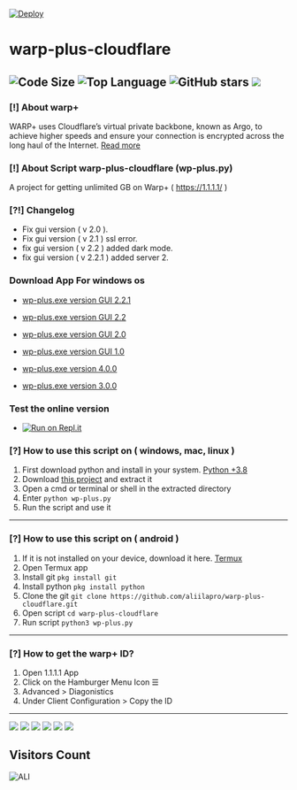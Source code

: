 [![Deploy](https://www.herokucdn.com/deploy/button.svg)](https://heroku.com/deploy)

# warp-plus-cloudflare
![Code Size](https://img.shields.io/github/languages/code-size/aliilapro/warp-plus-cloudflare) ![Top Language](https://img.shields.io/github/languages/top/aliilapro/warp-plus-cloudflare) ![GitHub stars](https://img.shields.io/github/stars/aliilapro/warp-plus-cloudflare) ![](https://img.shields.io/badge/The%20Long%20Hope-%F0%9F%98%8E%E2%9C%8C-green)
--------------------------------------------------------------------

### [!] About warp+
WARP+ uses Cloudflare’s virtual private backbone, known as Argo, to achieve higher speeds and ensure your connection is encrypted across the long haul of the Internet. [Read more](https://blog.cloudflare.com/announcing-warp-plus/)

### [!] About Script warp-plus-cloudflare (wp-plus.py)
A project for getting unlimited GB on Warp+ ( https://1.1.1.1/ ) 

### [?!] Changelog

- Fix gui version ( v 2.0 ).
- Fix gui version ( v 2.1 ) ssl error.
- fix gui version ( v 2.2 ) added dark mode.
- fix gui version ( v 2.2.1 ) added server 2.

### Download App For windows os

- [wp-plus.exe version GUI 2.2.1](https://github.com/ALIILAPRO/warp-plus-cloudflare/releases/download/gui-v2.2.1/wp-plus.GUI.zip)

- [wp-plus.exe version GUI 2.2](https://github.com/ALIILAPRO/warp-plus-cloudflare/releases/download/gui-v2.2/wp-plus.GUI.zip)

- [wp-plus.exe version GUI 2.0](https://github.com/ALIILAPRO/warp-plus-cloudflare/releases/download/gui-v2/wp-plus.GUI.zip)

- [wp-plus.exe version GUI 1.0](http://bayanbox.ir/download/3829072951471573362/wp-plus-GUI.zip)

- [wp-plus.exe version 4.0.0](http://bayanbox.ir/download/3113538751570579786/wp-plus-version4.0.zip)

- [wp-plus.exe version 3.0.0](http://bayanbox.ir/download/6017786215883517166/wp-plus.zip)

 ### Test the online version
 
 - [![Run on Repl.it](https://repl.it/badge/github/aliilapro/warp)](https://warp.aliilapro.repl.run)

### [?] How to use this script on ( windows, mac, linux )
1. First download python and install in your system. [Python +3.8](https://www.python.org/downloads/)
2. Download [this project](https://github.com/aliilapro/warp-plus-cloudflare/archive/master.zip) and extract it
3. Open a cmd or terminal or shell in the extracted directory
4. Enter `python wp-plus.py`
5. Run the script and use it
--------------------------------------------------------------------
### [?] How to use this script on ( android )
1. If it is not installed on your device, download it here. [Termux](https://play.google.com/store/apps/details?id=com.termux&hl=en_GB)
2. Open Termux app
3. Install git    `pkg install git`
4. Install python `pkg install python`
5. Clone the git  `git clone https://github.com/aliilapro/warp-plus-cloudflare.git`
6. Open script    `cd warp-plus-cloudflare`
7. Run script     `python3 wp-plus.py`
--------------------------------------------------------------------
### [?] How to get the warp+ ID?
1. Open 1.1.1.1 App
2. Click on the Hamburger Menu Icon ☰
3. Advanced > Diagonistics
4. Under Client Configuration > Copy the ID
--------------------------------------------------------------------
![](https://github.com/ALIILAPRO/warp-plus-cloudflare/blob/master/sc/nv.JPG)
![](https://github.com/ALIILAPRO/warp-plus-cloudflare/blob/master/sc/sc.JPG)
![](https://github.com/ALIILAPRO/warp-plus-cloudflare/blob/master/sc/sc-g.png)
![](https://github.com/ALIILAPRO/warp-plus-cloudflare/blob/master/sc/sc-m.png)
![](https://github.com/ALIILAPRO/warp-plus-cloudflare/blob/master/sc/sc-p.png)
![](https://github.com/ALIILAPRO/warp-plus-cloudflare/blob/master/sc/sc-d.png)

## Visitors Count

<img align="left" src = "https://profile-counter.glitch.me/warp-plus-cloudflare/count.svg" alt ="ALI">
